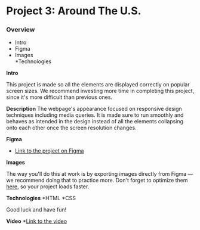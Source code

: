 # Project 3: Around The U.S.

### Overview  

* Intro  
* Figma  
* Images  
*Technologies
  
**Intro**
  
This project is made so all the elements are displayed correctly on popular screen sizes. We recommend investing more time in completing this project, since it's more difficult than previous ones.  

**Description**
The webpage's appearance focused on responsive design techniques including media queries. It is made sure to run smoothly and  behaves as intended in the design instead of all the elements collapsing onto each other once the screen resolution changes.
  
**Figma**  
  
* [Link to the project on Figma](https://www.figma.com/file/ii4xxsJ0ghevUOcssTlHZv/Sprint-3%3A-Around-the-US?node-id=0%3A1)  
  
**Images**  
  
The way you'll do this at work is by exporting images directly from Figma — we recommend doing that to practice more. Don't forget to optimize them [here](https://tinypng.com/), so your project loads faster. 

**Technologies**
*HTML
*CSS
  
Good luck and have fun!


**Video**
*[Link to the video](https://drive.google.com/drive/u/0/folders/1zFv6pMarljxxFVEA_EecffjIC8RwsMtT)
